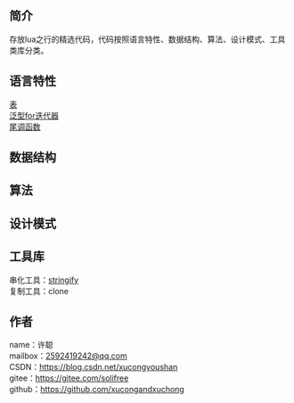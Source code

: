 ## 简介
存放lua之行的精选代码，代码按照语言特性、数据结构、算法、设计模式、工具类库分类。

## 语言特性
[表](feature/表.lua)  
[泛型for迭代器](feature/泛型for迭代器.lua)  
[尾调函数](feature/尾调函数.lua)

## 数据结构

## 算法

## 设计模式

## 工具库
串化工具：[stringify](tool/stringify/README.md)  
复制工具：clone

## 作者
name：许聪  
mailbox：2592419242@qq.com  
CSDN：https://blog.csdn.net/xucongyoushan  
gitee：https://gitee.com/solifree  
github：https://github.com/xucongandxuchong
